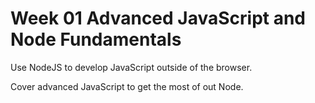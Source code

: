 # Week 01 Advanced JavaScript and Node Fundamentals

Use NodeJS to develop JavaScript outside of the browser. 

Cover advanced JavaScript to get the most of out Node.

